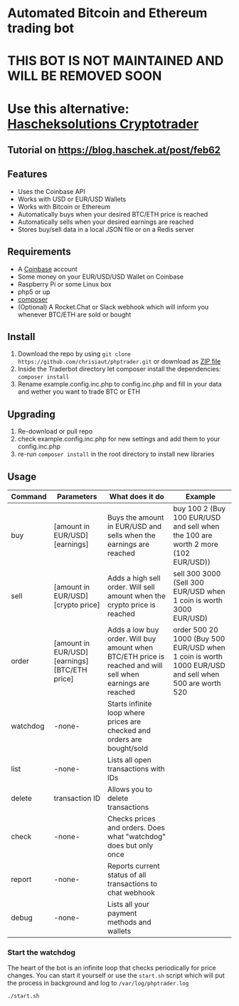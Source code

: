 # Automated Bitcoin and Ethereum trading bot

# THIS BOT IS NOT MAINTAINED AND WILL BE REMOVED SOON

# Use this alternative: [Hascheksolutions Cryptotrader](https://github.com/HaschekSolutions/cryptotrader)


## Tutorial on https://blog.haschek.at/post/feb62

## Features
- Uses the Coinbase API
- Works with USD or EUR/USD Wallets
- Works with Bitcoin or Ethereum
- Automatically buys when your desired BTC/ETH price is reached
- Automatically sells when your desired earnings are reached
- Stores buy/sell data in a local JSON file or on a Redis server

## Requirements
- A [Coinbase](https://www.coinbase.com) account
- Some money on your EUR/USD/USD Wallet on Coinbase
- Raspberry Pi or some Linux box
- php5 or up
- [composer](https://getcomposer.org/)
- (Optional) A Rocket.Chat or Slack webhook which will inform you whenever BTC/ETH are sold or bought

## Install
1. Download the repo by using ```git clone https://github.com/chrisiaut/phptrader.git``` or download as [ZIP file](https://github.com/chrisiaut/phptrader/archive/master.zip)
2. Inside the Traderbot directory let composer install the dependencies: ```composer install```
3. Rename example.config.inc.php to config.inc.php and fill in your data and wether you want to trade BTC or ETH

## Upgrading
1. Re-download or pull repo
2. check example.config.inc.php for new settings and add them to your config.inc.php
3. re-run ```composer install``` in the root directory to install new libraries

## Usage
| Command  | Parameters                                     | What does it do                                                                                             | Example                                                                                              |
|----------|------------------------------------------------|-------------------------------------------------------------------------------------------------------------|------------------------------------------------------------------------------------------------------|
| buy      | [amount in EUR/USD] [earnings]                 | Buys the amount in EUR/USD and sells when the earnings are reached                                          | buy 100 2 (Buy 100 EUR/USD and sell when the 100 are worth 2 more (102 EUR/USD))                     |
| sell     | [amount in EUR/USD] [crypto price]             | Adds a high sell order. Will sell amount when the crypto price is reached                                   | sell 300 3000 (Sell 300 EUR/USD when 1 coin is worth 3000 EUR/USD)                                   |
| order    | [amount in EUR/USD] [earnings] [BTC/ETH price] | Adds a low buy order. Will buy amount when BTC/ETH price is reached and will sell when earnings are reached | order 500 20 1000 (Buy 500 EUR/USD when 1 coin is worth 1000 EUR/USD and sell when 500 are worth 520 |
| watchdog | -none-                                         | Starts infinite loop where prices are checked and orders are bought/sold                                    |                                                                                                      |
| list     | -none-                                         | Lists all open transactions with IDs                                                                        |                                                                                                      |
| delete   | transaction ID                                 | Allows you to delete transactions                                                                           |                                                                                                      |
| check    | -none-                                         | Checks prices and orders. Does what "watchdog" does but only once                                           |                                                                                                      |
| report   | -none-                                         | Reports current status of all transactions to chat webhook                                                  |                                
| debug   | -none-                                         | Lists all your payment methods and wallets                                                  |                                                                                                      |

### Start the watchdog
The heart of the bot is an infinite loop that checks periodically for price changes.
You can start it yourself or use the ```start.sh``` script which will put the process in background and log to ```/var/log/phptrader.log```

```./start.sh```
